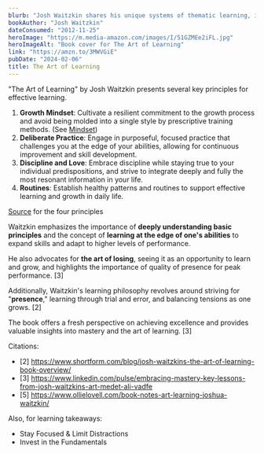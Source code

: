 ```yaml
---
blurb: "Josh Waitzkin shares his unique systems of thematic learning, idea generation, building resilience, and mastering the art of performance psychology."
bookAuthor: "Josh Waitzkin"
dateConsumed: "2012-11-25"
heroImage: "https://m.media-amazon.com/images/I/51GZMEe2iFL.jpg"
heroImageAlt: "Book cover for The Art of Learning"
link: "https://amzn.to/3MWVGiE"
pubDate: "2024-02-06"
title: The Art of Learning
---
```


"The Art of Learning" by Josh Waitzkin presents several key principles for effective learning.

1. **Growth Mindset**: Cultivate a resilient commitment to the growth process and avoid being molded into a single style by prescriptive training methods. (See [Mindset](/curation/books/2015-02-09-mindset/))
2. **Deliberate Practice**: Engage in purposeful, focused practice that challenges you at the edge of your abilities, allowing for continuous improvement and skill development.
3. **Discipline and Love**: Embrace discipline while staying true to your individual predispositions, and strive to integrate deeply and fully the most resonant information in your life.
4. **Routines**: Establish healthy patterns and routines to support effective learning and growth in daily life.

[Source](https://educationalrenaissance.com/2020/02/22/the-art-of-learning-four-principles-from-josh-waitzkins-book/) for the four principles

Waitzkin emphasizes the importance of **deeply understanding basic principles** and the concept of **learning at the edge of one's abilities** to expand skills and adapt to higher levels of performance.

He also advocates for **the art of losing**, seeing it as an opportunity to learn and grow, and highlights the importance of quality of presence for peak performance. [3]

Additionally, Waitzkin's learning philosophy revolves around striving for "**presence**," learning through trial and error, and balancing tensions as one grows. [2]

The book offers a fresh perspective on achieving excellence and provides valuable insights into mastery and the art of learning. [3]

Citations:
- [2] https://www.shortform.com/blog/josh-waitzkins-the-art-of-learning-book-overview/
- [3] https://www.linkedin.com/pulse/embracing-mastery-key-lessons-from-josh-waitzkins-art-medet-ali-vadfe
- [5] https://www.ollielovell.com/book-notes-art-learning-joshua-waitzkin/

Also, for learning takeaways:

- Stay Focused & Limit Distractions
- Invest in the Fundamentals
